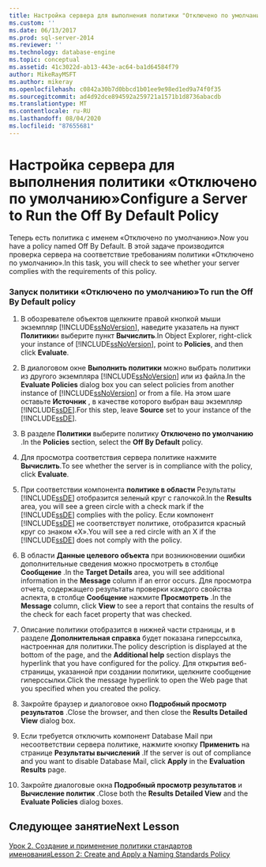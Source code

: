 ```yaml
---
title: Настройка сервера для выполнения политики "Отключено по умолчанию" | Документация Майкрософт
ms.custom: ''
ms.date: 06/13/2017
ms.prod: sql-server-2014
ms.reviewer: ''
ms.technology: database-engine
ms.topic: conceptual
ms.assetid: 41c3022d-ab13-443e-ac64-ba1d64584f79
author: MikeRayMSFT
ms.author: mikeray
ms.openlocfilehash: c0842a30b7d0bbcd1b01ee9e98ed1ed9a74f0f35
ms.sourcegitcommit: ad4d92dce894592a259721a1571b1d8736abacdb
ms.translationtype: MT
ms.contentlocale: ru-RU
ms.lasthandoff: 08/04/2020
ms.locfileid: "87655681"
---
```

# <a name="configure-a-server-to-run-the-off-by-default-policy"></a><span data-ttu-id="f9e03-102">Настройка сервера для выполнения политики «Отключено по умолчанию»</span><span class="sxs-lookup"><span data-stu-id="f9e03-102">Configure a Server to Run the Off By Default Policy</span></span>
  <span data-ttu-id="f9e03-103">Теперь есть политика с именем «Отключено по умолчанию».</span><span class="sxs-lookup"><span data-stu-id="f9e03-103">Now you have a policy named Off By Default.</span></span> <span data-ttu-id="f9e03-104">В этой задаче производится проверка сервера на соответствие требованиям политики «Отключено по умолчанию».</span><span class="sxs-lookup"><span data-stu-id="f9e03-104">In this task, you will check to see whether your server complies with the requirements of this policy.</span></span>  
  
### <a name="to-run-the-off-by-default-policy"></a><span data-ttu-id="f9e03-105">Запуск политики «Отключено по умолчанию»</span><span class="sxs-lookup"><span data-stu-id="f9e03-105">To run the Off By Default policy</span></span>  
  
1.  <span data-ttu-id="f9e03-106">В обозревателе объектов щелкните правой кнопкой мыши экземпляр [!INCLUDE[ssNoVersion](../../includes/ssnoversion-md.md)], наведите указатель на пункт **Политики**и выберите пункт **Вычислить**.</span><span class="sxs-lookup"><span data-stu-id="f9e03-106">In Object Explorer, right-click your instance of [!INCLUDE[ssNoVersion](../../includes/ssnoversion-md.md)], point to **Policies**, and then click **Evaluate**.</span></span>  
  
2.  <span data-ttu-id="f9e03-107">В диалоговом окне **Выполнить политики** можно выбрать политики из другого экземпляра [!INCLUDE[ssNoVersion](../../includes/ssnoversion-md.md)] или из файла.</span><span class="sxs-lookup"><span data-stu-id="f9e03-107">In the **Evaluate Policies** dialog box you can select policies from another instance of [!INCLUDE[ssNoVersion](../../includes/ssnoversion-md.md)] or from a file.</span></span> <span data-ttu-id="f9e03-108">На этом шаге оставьте **Источник** , в качестве которого выбран ваш экземпляр [!INCLUDE[ssDE](../../includes/ssde-md.md)].</span><span class="sxs-lookup"><span data-stu-id="f9e03-108">For this step, leave **Source** set to your instance of the [!INCLUDE[ssDE](../../includes/ssde-md.md)].</span></span>  
  
3.  <span data-ttu-id="f9e03-109">В разделе **Политики** выберите политику **Отключено по умолчанию** .</span><span class="sxs-lookup"><span data-stu-id="f9e03-109">In the **Policies** section, select the **Off By Default** policy.</span></span>  
  
4.  <span data-ttu-id="f9e03-110">Для просмотра соответствия сервера политике нажмите **Вычислить**.</span><span class="sxs-lookup"><span data-stu-id="f9e03-110">To see whether the server is in compliance with the policy, click **Evaluate**.</span></span>  
  
5.  <span data-ttu-id="f9e03-111">При соответствии компонента **политике в области** Результаты [!INCLUDE[ssDE](../../includes/ssde-md.md)] отобразится зеленый круг с галочкой.</span><span class="sxs-lookup"><span data-stu-id="f9e03-111">In the **Results** area, you will see a green circle with a check mark if the [!INCLUDE[ssDE](../../includes/ssde-md.md)] complies with the policy.</span></span> <span data-ttu-id="f9e03-112">Если компонент [!INCLUDE[ssDE](../../includes/ssde-md.md)] не соответствует политике, отобразится красный круг со знаком «X».</span><span class="sxs-lookup"><span data-stu-id="f9e03-112">You will see a red circle with an X if the [!INCLUDE[ssDE](../../includes/ssde-md.md)] does not comply with the policy.</span></span>  
  
6.  <span data-ttu-id="f9e03-113">В области **Данные целевого объекта** при возникновении ошибки дополнительные сведения можно просмотреть в столбце **Сообщение** .</span><span class="sxs-lookup"><span data-stu-id="f9e03-113">In the **Target Details** area, you will see additional information in the **Message** column if an error occurs.</span></span> <span data-ttu-id="f9e03-114">Для просмотра отчета, содержащего результаты проверки каждого свойства аспекта, в столбце **Сообщение** нажмите **Просмотреть** .</span><span class="sxs-lookup"><span data-stu-id="f9e03-114">In the **Message** column, click **View** to see a report that contains the results of the check for each facet property that was checked.</span></span>  
  
7.  <span data-ttu-id="f9e03-115">Описание политики отобразится в нижней части страницы, и в разделе **Дополнительная справка** будет показана гиперссылка, настроенная для политики.</span><span class="sxs-lookup"><span data-stu-id="f9e03-115">The policy description is displayed at the bottom of the page, and the **Additional help** section displays the hyperlink that you have configured for the policy.</span></span> <span data-ttu-id="f9e03-116">Для открытия веб-страницы, указанной при создании политики, щелкните сообщение гиперссылки.</span><span class="sxs-lookup"><span data-stu-id="f9e03-116">Click the message hyperlink to open the Web page that you specified when you created the policy.</span></span>  
  
8.  <span data-ttu-id="f9e03-117">Закройте браузер и диалоговое окно **Подробный просмотр результатов** .</span><span class="sxs-lookup"><span data-stu-id="f9e03-117">Close the browser, and then close the **Results Detailed View** dialog box.</span></span>  
  
9. <span data-ttu-id="f9e03-118">Если требуется отключить компонент Database Mail при несоответствии сервера политике, нажмите кнопку **Применить** на странице **Результаты вычислений** .</span><span class="sxs-lookup"><span data-stu-id="f9e03-118">If the server is out of compliance and you want to disable Database Mail, click **Apply** in the **Evaluation Results** page.</span></span>  
  
10. <span data-ttu-id="f9e03-119">Закройте диалоговые окна **Подробный просмотр результатов** и **Вычисление политик** .</span><span class="sxs-lookup"><span data-stu-id="f9e03-119">Close both the **Results Detailed View** and the **Evaluate Policies** dialog boxes.</span></span>  
  
## <a name="next-lesson"></a><span data-ttu-id="f9e03-120">Следующее занятие</span><span class="sxs-lookup"><span data-stu-id="f9e03-120">Next Lesson</span></span>  
 [<span data-ttu-id="f9e03-121">Урок 2. Создание и применение политики стандартов именования</span><span class="sxs-lookup"><span data-stu-id="f9e03-121">Lesson 2: Create and Apply a Naming Standards Policy</span></span>](lesson-2-create-and-apply-a-naming-standards-policy.md)  
  
  
